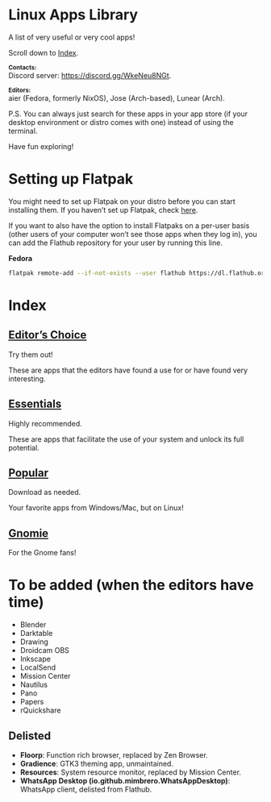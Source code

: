 # Linux Apps Library

A list of very useful or very cool apps!

Scroll down to [Index](#index).

**<sub>Contacts:<sub>**\
Discord server: https://discord.gg/WkeNeu8NGt.

**<sub>Editors:<sub>**\
aier (Fedora, formerly NixOS), Jose (Arch-based), Lunear (Arch).

P.S. You can always just search for these apps in your app store (if your desktop environment or distro comes with one) instead of using the terminal.

Have fun exploring!

# Setting up Flatpak

You might need to set up Flatpak on your distro before you can start installing them. If you haven’t set up Flatpak, check [here](https://flathub.org/setup).

If you want to also have the option to install Flatpaks on a per-user basis (other users of your computer won’t see those apps when they log in), you can add the Flathub repository for your user by running this line.

**Fedora**

```bash
flatpak remote-add --if-not-exists --user flathub https://dl.flathub.org/repo/flathub.flatpakrepo
```

# Index

## [Editor’s Choice](Docs/editorsChoice.md)

Try them out!

These are apps that the editors have found a use for or have found very interesting.

## [Essentials](Docs/essentials.MD)

Highly recommended.

These are apps that facilitate the use of your system and unlock its full potential.

## [Popular](Docs/popular.md)

Download as needed.

Your favorite apps from Windows/Mac, but on Linux!

## [Gnomie](Docs/gnomie.md)

For the Gnome fans!

# To be added (when the editors have time)

- Blender
- Darktable
- Drawing
- Droidcam OBS
- Inkscape
- LocalSend
- Mission Center
- Nautilus
- Pano
- Papers
- rQuickshare

## Delisted

- **Floorp**: Function rich browser, replaced by Zen Browser.
- **Gradience**: GTK3 theming app, unmaintained.
- **Resources**: System resource monitor, replaced by Mission Center.
- **WhatsApp Desktop (io.github.mimbrero.WhatsAppDesktop)**: WhatsApp client, delisted from Flathub.
